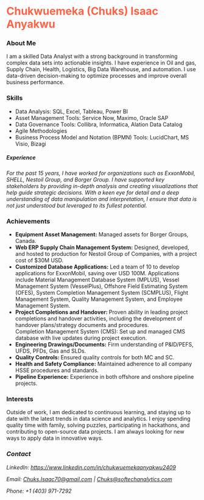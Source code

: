 <h1 style="color:Tomato;">Chukwuemeka (Chuks) Isaac Anyakwu</h1>

<h3>About Me</h3>

<p>I am a skilled Data Analyst with a strong background in transforming complex data sets into actionable insights. I have experience in Oil and gas, Supply Chain, Health, Logistics, Big Data Warehouse, and automation.
I use data-driven decision-making to optimize processes and improve overall business performance.</p>

<h3>Skills</h3>
<ul>
<li>Data Analysis: SQL, Excel, Tableau, Power BI </li>
<li>Asset Management Tools: Service Now, Maximo, Oracle SAP</li>
<li>Data Governance Tools: Collibra, Informatica, Alation Data Catalog</li>
<li>Agile Methodologies</li>
<li>Business Process Model and Notation (BPMN) Tools: LucidChart, MS Visio, Bizagi</li>
</ul>
<h5>Experience</h5>
<p><em>For the past 15 years, I have worked for organizations such as ExxonMobil, SHELL, Nestoil Group, and Borger Group. I have supported key stakeholders by providing in-depth analysis and creating visualizations that help guide strategic decisions. With a keen eye for detail and a deep understanding of data manipulation and interpretation, I ensure that data is not just understood but leveraged to its fullest potential.
</em></p>

<h3>Achievements</h3>
<ul>
<li><b>Equipment Asset Management:</b> Managed assets for Borger Groups, Canada.</li>
<li><b>Web ERP Supply Chain Management System:</b> Designed, developed, and hosted to production for Nestoil Group of Companies, with a project cost of $30M USD.</li>
<li><b>Customized Database Applications:</b> Led a team of 10 to develop applications for ExxonMobil, saving over USD 100M. Applications include Material Management Database System (MPLUS), Vessel Management System (VesselPlus), Offshore Field Estimating System (OFES), System Completion Management System (SCMPLUS), Flight Management System, Quality Management System, and Employee Management System.</li>
<li><b>Project Completions and Handover: </b>Proven ability in leading project completions and handover activities, including the development of handover plans/strategy documents and procedures.</li>
Completion Management System (CMS): Set up and managed CMS database with live updates during project execution.</li>
<li><b>Engineering Drawings/Documents:</b> Firm understanding of P&ID/PEFS, UFDS, PFDs, Gas and SLDs.</li>
<li><b>Quality Controls: </b>Ensured quality controls for both MC and SC.</li>
<li><b>Health and Safety Compliance:</b> Maintained adherence to all company HSSE procedures and standards.</li>
<li><b>Pipeline Experience:</b> Experience in both offshore and onshore pipeline projects.</li>
  </ul>
  
<h3>Interests</h3>
<p>Outside of work, I am dedicated to continuous learning, and staying up to date with the latest trends in data science and analytics. I enjoy spending quality time with family, solving puzzles, participating in hackathons, and contributing to open-source data projects. I am always looking for new ways to apply data in innovative ways.</p>

<address><h3>Contact</h3>

LinkedIn: <href>https://www.linkedin.com/in/chukwuemekaanyakwu2409</href>

Email: Chuks.Isaac70@gmail.com | Chuks@softechanalytics.com

Phone: +1 (403) 971-7292 </address>
